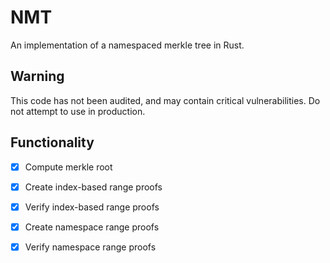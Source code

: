 # NMT

An implementation of a namespaced merkle tree in Rust.

## Warning

This code has not been audited, and may contain critical vulnerabilities. Do not attempt to use in production.

## Functionality

- [x] Compute merkle root  

- [x] Create index-based range proofs  

- [x] Verify index-based range proofs

- [x] Create namespace range proofs

- [x] Verify namespace range proofs
